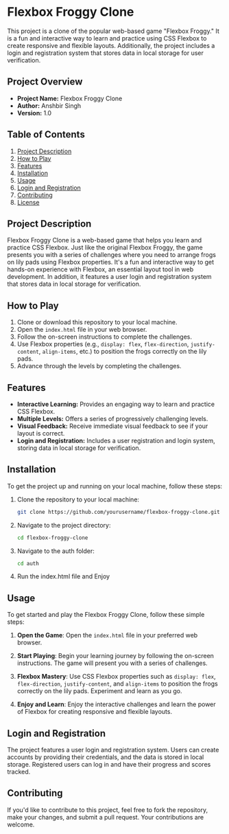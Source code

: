 # Flexbox Froggy Clone

This project is a clone of the popular web-based game "Flexbox Froggy." It is a fun and interactive way to learn and practice using CSS Flexbox to create responsive and flexible layouts. Additionally, the project includes a login and registration system that stores data in local storage for user verification.

## Project Overview

- **Project Name:** Flexbox Froggy Clone
- **Author:** Anshbir Singh
- **Version:** 1.0

## Table of Contents

1. [Project Description](#project-description)
2. [How to Play](#how-to-play)
3. [Features](#features)
4. [Installation](#installation)
5. [Usage](#usage)
6. [Login and Registration](#login-and-registration)
7. [Contributing](#contributing)
8. [License](#license)

## Project Description

Flexbox Froggy Clone is a web-based game that helps you learn and practice CSS Flexbox. Just like the original Flexbox Froggy, the game presents you with a series of challenges where you need to arrange frogs on lily pads using Flexbox properties. It's a fun and interactive way to get hands-on experience with Flexbox, an essential layout tool in web development. In addition, it features a user login and registration system that stores data in local storage for verification.

## How to Play

1. Clone or download this repository to your local machine.
2. Open the `index.html` file in your web browser.
3. Follow the on-screen instructions to complete the challenges.
4. Use Flexbox properties (e.g., `display: flex`, `flex-direction`, `justify-content`, `align-items`, etc.) to position the frogs correctly on the lily pads.
5. Advance through the levels by completing the challenges.

## Features

- **Interactive Learning:** Provides an engaging way to learn and practice CSS Flexbox.
- **Multiple Levels:** Offers a series of progressively challenging levels.
- **Visual Feedback:** Receive immediate visual feedback to see if your layout is correct.
- **Login and Registration:** Includes a user registration and login system, storing data in local storage for verification.

## Installation

To get the project up and running on your local machine, follow these steps:

1. Clone the repository to your local machine:

   ```bash
   git clone https://github.com/yourusername/flexbox-froggy-clone.git

2. Navigate to the project directory:

   ```bash
   cd flexbox-froggy-clone

3. Navigate to the auth folder:

   ```bash
   cd auth

4. Run the index.html file and Enjoy


## Usage

To get started and play the Flexbox Froggy Clone, follow these simple steps:

1. **Open the Game**: Open the `index.html` file in your preferred web browser.

2. **Start Playing**: Begin your learning journey by following the on-screen instructions. The game will present you with a series of challenges.

3. **Flexbox Mastery**: Use CSS Flexbox properties such as `display: flex`, `flex-direction`, `justify-content`, and `align-items` to position the frogs correctly on the lily pads. Experiment and learn as you go.

4. **Enjoy and Learn**: Enjoy the interactive challenges and learn the power of Flexbox for creating responsive and flexible layouts.

## Login and Registration

The project features a user login and registration system. Users can create accounts by providing their credentials, and the data is stored in local storage. Registered users can log in and have their progress and scores tracked.

## Contributing

If you'd like to contribute to this project, feel free to fork the repository, make your changes, and submit a pull request. Your contributions are welcome.

